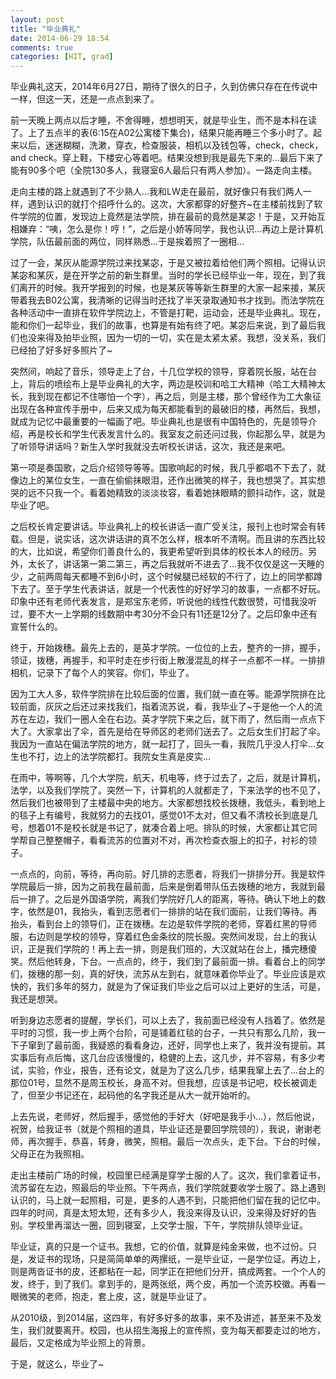 ```yaml
---
layout: post
title: "毕业典礼"
date: 2014-06-29 18:54
comments: true
categories: [HIT, grad]
---
```


毕业典礼这天，2014年6月27日，期待了很久的日子，久到仿佛只存在在传说中一样，但这一天，还是一点点到来了。

<!--more-->

前一天晚上两点以后才睡，不舍得睡，想想明天，就是毕业生，而不是本科在读了。上了五点半的表(6:15在A02公寓楼下集合)，结果只能再睡三个多小时了。起来以后，迷迷糊糊，洗漱，穿衣，检查服装，相机以及钱包等，check，check，and check。穿上鞋，下楼安心等着吧。结果没想到我是最先下来的...最后下来了能有90多个吧（全院130多人，我寝室6人最后只有两人参加）。一路走向主楼。

走向主楼的路上就遇到了不少熟人...我和LW走在最前，就好像只有我们两人一样，遇到认识的就打个招呼什么的。这次，大家都穿的好整齐~在主楼前找到了软件学院的位置，发现边上竟然是法学院，排在最前的竟然是某宓！于是，又开始互相嫌弃：“咦，怎么是你！哼！”，之后是小娇等同学，我也认识...再边上是计算机学院，队伍最前面的两位，同样熟悉...于是挨着照了一圈相...

过了一会，某灰从能源学院过来找某宓，于是又被拉着给他们两个照相。记得认识某宓和某灰，是在开学之前的新生群里。当时的学长已经毕业一年，现在，到了我们离开的时候。我开学报到的时候，也是某灰等等新生群里的大家一起来接，某灰带着我去B02公寓，我清晰的记得当时还找了半天录取通知书才找到。而法学院在各种活动中一直排在软件学院边上，不管是打靶，运动会，还是毕业典礼。现在，能和你们一起毕业，我们的故事，也算是有始有终了吧。某宓后来说，到了最后我们也没来得及拍毕业照，因为一切的一切，实在是太紧太紧。我想，没关系，我们已经拍了好多好多照片了~

突然间，响起了音乐，领导走上了台，十几位学校的领导，穿着院长服，站在台上，背后的喷绘布上是毕业典礼的大字，两边是校训和哈工大精神（哈工大精神太长，我到现在都记不住哪怕一个字），再之后，则是主楼，那个曾经作为工大象征出现在各种宣传手册中，后来又成为每天都能看到的最破旧的楼，再然后，我想，就成为记忆中最重要的一幅画了吧。毕业典礼也是很有中国特色的，先是领导介绍，再是校长和学生代表发言什么的。我室友之前还问过我，你起那么早，就是为了听领导讲话吗？新生入学时我就没去听校长讲话，这次，我还是来吧。

第一项是奏国歌，之后介绍领导等等。国歌响起的时候，我几乎都唱不下去了，就像边上的某位女生，一直在偷偷抹眼泪，还作出微笑的样子，我也想哭了。其实想哭的远不只我一个。看着她精致的淡淡妆容，看着她抹眼睛的颤抖动作，这，就是毕业了吧。

之后校长肯定要讲话。毕业典礼上的校长讲话一直广受关注，报刊上也时常会有转载。但是，说实话，这次讲话讲的真不怎么样，根本听不清啊。而且讲的东西比较的大，比如说，希望你们善良什么的，我更希望听到具体的校长本人的经历。另外，太长了，讲话第一第二第三，再之后我就听不进去了...我不仅仅是这一天睡的少，之前两周每天都睡不到6小时，这个时候腿已经软的不行了，边上的同学都蹲下去了。至于学生代表讲话，就是一个代表性的好好学习的故事，一点都不好玩。印象中还有老师代表发言，是郑宝东老师，听说他的线性代数很赞，可惜我没听过，要不大一上学期的线数期中考30分不会只有11还是12分了。之后印象中还有宣誓什么的。

终于，开始拨穗。最先上去的，是英才学院。一位位的上去，整齐的一排，握手，领证，拨穗，再握手，和平时走在步行街上散漫混乱的样子一点都不一样。一排排相机，记录下了每个人的笑容。你们，毕业了。

因为工大人多，软件学院排在比较后面的位置，我们就一直在等。能源学院排在比较前面，灰灰之后还过来找我们，指着流苏说，看，我毕业了~于是他一个人的流苏在左边，我们一圈人全在右边。英才学院下来之后，就下雨了，然后雨一点点下大了。大家拿出了伞，首先是给在导师区的老师们送去了。之后女生们打起了伞。我因为一直站在偏法学院的地方，就一起打了，回头一看，我院几乎没人打伞...女生也不打，边上的法学院都打。我院女生真是皮实...

在雨中，等啊等，几个大学院，航天，机电等，终于过去了，之后，就是计算机，法学，以及我们学院了。突然一下，计算机的人就都走了，下来法学的也不见了，然后我们也被带到了主楼最中央的地方。大家都想找校长拨穗，我低头，看到地上的毯子上有编号，我就努力的去找01，感觉01不太对，但又看不清校长到底是几号，想着01不是校长就是书记了，就凑合着上吧。排队的时候，大家都让其它同学帮自己整整帽子，看看流苏的位置对不对，再次检查衣服上的扣子，衬衫的领子。

一点点的，向前，等待，再向前。好几排的志愿者，将我们一排排分开。我是软件学院最后一排，因为之前我在最前面，后来是倒着带队伍去拨穗的地方，我就到最后一排了。之后是外国语学院，离我们学院好几人的距离，等待。确认下地上的数字，依然是01，我抬头，看到志愿者们一排排的站在我们面前，让我们等待。再抬头，看到台上的领导们，正在拨穗。左边是软件学院的老师，穿着红黑的导师服，右边则是学校的领导，穿着红色金条纹的院长服。突然间发现，台上的我认识，正是我们学院的！再上去一排，则是我们班的，大汉就站在台上，播完穗傻笑。然后他转身，下台。一点点的，终于，我们到了最前面一排。看着台上的同学们，拨穗的那一刻，真的好快，流苏从左到右，就意味着你毕业了。毕业应该是欢快的，我们多年的努力，就是为了保证我们毕业之后可以过上更好的生活，可是，我还是想哭。

听到身边志愿者的提醒，学长们，可以上去了，我前面已经没有人挡着了。依然是平时的习惯，我一步上两个台阶，可是铺着红毯的台子，一共只有那么几阶，我一下子窜到了最前面，我疑惑的看看身边，还好，同学也上来了，我并没有提前。其实事后有点后悔，这几台应该慢慢的，稳健的上去，这几步，并不容易，有多少考试，实验，作业，报告，还有论文，就是为了这么几步，结果我窜上去了...台上的那位01号，显然不是周玉校长，身高不对。但我想，应该是书记吧，校长被调走了，但至少书记还在，起码他的名字我还是从大一就开始听的。

上去先说，老师好，然后握手，感觉他的手好大（好吧是我手小...），然后他说，祝贺，给我证书（就是个照相的道具，毕业证还是要回学院领的），我说，谢谢老师，再次握手，恭喜，转身，微笑，照相。最后一次点头，走下台。下台的时候，父母正在为我照相。

走出主楼前广场的时候，校园里已经满是穿学士服的人了。这次，我们拿着证书，流苏留在左边，照最后的毕业照。下午两点，我们学院就要收学士服了。路上遇到认识的，马上就一起照相，可是，更多的人遇不到，只能把他们留在我的记忆中。四年的时间，真是太短太短，还有多少人，我没来得及认识，没来得及好好的告别。学校里再溜达一圈，回到寝室，上交学士服，下午，学院排队领毕业证。

毕业证，真的只是一个证书。我想，它的价值，就算是纯金来做，也不过份。只是，发证书的现场，只是简简单单的两摞纸，一是毕业证，一是学位证。再边上，则是两沓证书的皮，还都粘在一起，同学正在把他们分开，搞成两套。一个个人的发，终于，到了我们。拿到手的，是两张纸，两个皮，再加一个流苏校徽。再看一眼微笑的老师，抱走，套上皮，这，就是毕业证了。

从2010级，到2014届，这四年，有好多好多的故事，来不及讲述，甚至来不及发生，我们就要离开。校园，也从招生海报上的宣传照，变为每天都要走过的地方，最后，又定格成为毕业照上的背景。

于是，就这么，毕业了~
